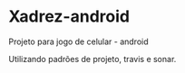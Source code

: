 # Xadrez-android
Projeto para jogo de celular - android

Utilizando padrões de projeto, travis e sonar.
